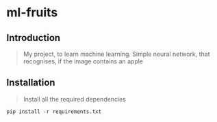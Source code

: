 # ml-fruits

## Introduction

> My project, to learn machine learning. Simple neural network, that recognises, if the image contains an apple

## Installation

> Install all the required dependencies
```
pip install -r requirements.txt
```